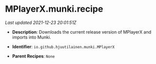# MPlayerX.munki.recipe

_Last updated 2021-12-23 20:01:51Z_

- **Description**: Downloads the current release version of MPlayerX and imports into Munki.

- **Identifier**: `io.github.hjuutilainen.munki.MPlayerX`

- **Parent Recipes**: `None`
